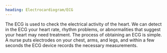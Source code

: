 ```yaml
---
heading: Electrocardiogram/ECG
---
```


The ECG is used to check the electrical activity of the heart. 
We can detect in the ECG your heart rate, rhythm problems, or abnormalities that suggest your heart may need treatment. 
The process of obtaining an ECG is simple. 
A nurse puts electrodes on your chest, arms, and legs, 
and within a few seconds the ECG device records the necessary measurements.  